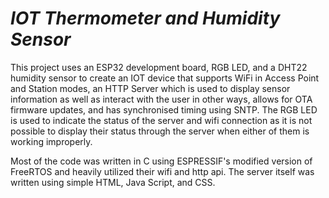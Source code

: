 # _IOT Thermometer and Humidity Sensor_

This project uses an ESP32 development board, RGB LED, and a DHT22 humidity sensor to create an IOT device that supports WiFi in Access Point and Station modes, an HTTP Server which is used to display sensor information as well as interact with the user in other ways, allows for OTA firmware updates, and has synchronised timing using SNTP. The RGB LED is used to indicate the status of the server and wifi connection as it is not possible to display their status through the server when either of them is working improperly.

Most of the code was written in C using ESPRESSIF's modified version of FreeRTOS and heavily utilized their wifi and http api. The server itself was written using simple HTML, Java Script, and CSS.
